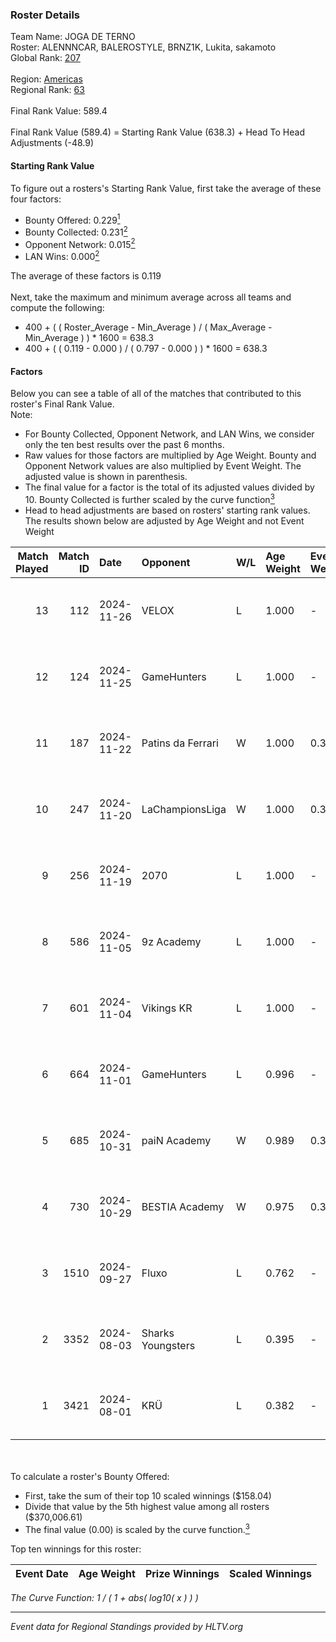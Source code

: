### Roster Details<br />
Team Name: JOGA DE TERNO<br />
Roster: ALENNNCAR, BALEROSTYLE, BRNZ1K, Lukita, sakamoto<br />
Global Rank: [207](../../standings_global_2024_12_02.md)<br />
<br />
Region: [Americas]( ../../standings_americas_2024_12_02.md)<br />
Regional Rank: [63]( ../../standings_americas_2024_12_02.md)<br />
<br />
Final Rank Value:  589.4<br />
<br />
Final Rank Value (589.4) = Starting Rank Value (638.3) + Head To Head Adjustments (-48.9)<br />

#### Starting Rank Value<br />
To figure out a rosters's Starting Rank Value, first take the average of these four factors:<br />
- Bounty Offered: 0.229[<sup>1</sup>](#table2)
- Bounty Collected: 0.231[<sup>2</sup>](#table1)
- Opponent Network: 0.015[<sup>2</sup>](#table1)
- LAN Wins: 0.000[<sup>2</sup>](#table1)

The average of these factors is 0.119<br />
<br />
Next, take the maximum and minimum average across all teams and compute the following:<br />
- 400 + ( ( Roster_Average - Min_Average ) / ( Max_Average - Min_Average ) ) * 1600 = 638.3
- 400 + ( ( 0.119 - 0.000 ) / ( 0.797 - 0.000 ) ) * 1600 = 638.3


#### Factors<br />
Below you can see a table of all of the matches that contributed to this roster's Final Rank Value.<br />
Note:<br />

- For Bounty Collected, Opponent Network, and LAN Wins, we consider only the ten best results over the past 6 months.
- Raw values for those factors are multiplied by Age Weight. Bounty and Opponent Network values are also multiplied by Event Weight. The adjusted value is shown in parenthesis.
- The final value for a factor is the total of its adjusted values divided by 10. Bounty Collected is further scaled by the curve function[<sup>3</sup>](#curveFunction)
- Head to head adjustments are based on rosters' starting rank values. The results shown below are adjusted by Age Weight and not Event Weight
<span id="table1"></span><br />


| Match Played | Match ID | Date       | Opponent          | W/L | Age Weight | Event Weight | Bounty Collected | Opponent Network | LAN Wins  | H2H Adj. | Roster                                           |
| -: | -: | :- | :- | :- | :- | :- | :- | :- | :- | -: | :- |
|           13 |      112 | 2024-11-26 | VELOX             | L   | 1.000      | -            | -                | -                | -         |   -17.49 | ALENNNCAR, BALEROSTYLE, BRNZ1K, Lukita, sakamoto |
|           12 |      124 | 2024-11-25 | GameHunters       | L   | 1.000      | -            | -                | -                | -         |   -10.52 | ALENNNCAR, BALEROSTYLE, BRNZ1K, Lukita, sakamoto |
|           11 |      187 | 2024-11-22 | Patins da Ferrari | W   | 1.000      | 0.371        | 0.004 (0.001)    | 0.214 (0.079)    | 0 (0.000) |    18.42 | ALENNNCAR, BALEROSTYLE, BRNZ1K, Lukita, sakamoto |
|           10 |      247 | 2024-11-20 | LaChampionsLiga   | W   | 1.000      | 0.371        | 0.009 (0.003)    | 0.076 (0.028)    | 0 (0.000) |    11.93 | ALENNNCAR, BALEROSTYLE, BRNZ1K, Lukita, sakamoto |
|            9 |      256 | 2024-11-19 | 2070              | L   | 1.000      | -            | -                | -                | -         |   -13.80 | ALENNNCAR, BALEROSTYLE, BRNZ1K, Lukita, sakamoto |
|            8 |      586 | 2024-11-05 | 9z Academy        | L   | 1.000      | -            | -                | -                | -         |   -18.86 | BRNZ1K, lealziNho, Lukita, sakamoto, swarmyzz    |
|            7 |      601 | 2024-11-04 | Vikings KR        | L   | 1.000      | -            | -                | -                | -         |    -9.02 | BRNZ1K, lealziNho, Lukita, sakamoto, swarmyzz    |
|            6 |      664 | 2024-11-01 | GameHunters       | L   | 0.996      | -            | -                | -                | -         |   -12.65 | BRNZ1K, lealziNho, Lukita, sakamoto, swarmyzz    |
|            5 |      685 | 2024-10-31 | paiN Academy      | W   | 0.989      | 0.371        | 0.000 (0.000)    | 0.113 (0.042)    | 0 (0.000) |     6.73 | BRNZ1K, lealziNho, Lukita, sakamoto, swarmyzz    |
|            4 |      730 | 2024-10-29 | BESTIA Academy    | W   | 0.975      | 0.371        | 0.000 (0.000)    | 0.000 (0.000)    | 0 (0.000) |     6.51 | BRNZ1K, lealziNho, Lukita, sakamoto, swarmyzz    |
|            3 |     1510 | 2024-09-27 | Fluxo             | L   | 0.762      | -            | -                | -                | -         |    -1.30 | BRNZ1K, lealziNho, Lukita, sakamoto, swarmyzz    |
|            2 |     3352 | 2024-08-03 | Sharks Youngsters | L   | 0.395      | -            | -                | -                | -         |    -6.09 | BRNZ1K, lealziNho, Lukita, sakamoto, swarmyzz    |
|            1 |     3421 | 2024-08-01 | KRÜ               | L   | 0.382      | -            | -                | -                | -         |    -2.75 | BRNZ1K, lealziNho, Lukita, sakamoto, swarmyzz    |

<br />
<span id="table2"></span><br />
To calculate a roster's Bounty Offered:<br />

- First, take the sum of their top 10 scaled winnings ($158.04)
- Divide that value by the 5th highest value among all rosters ($370,006.61)
- The final value (0.00) is scaled by the curve function.[<sup>3</sup>](#curveFunction)

Top ten winnings for this roster:<br />

| Event Date | Age Weight | Prize Winnings | Scaled Winnings |
| :- | -: | :- | :- |


<span id="curveFunction"></span>_The Curve Function: 1 / ( 1 + abs( log10( x ) ) )_<br />

---
_Event data for Regional Standings provided by HLTV.org_<br />
